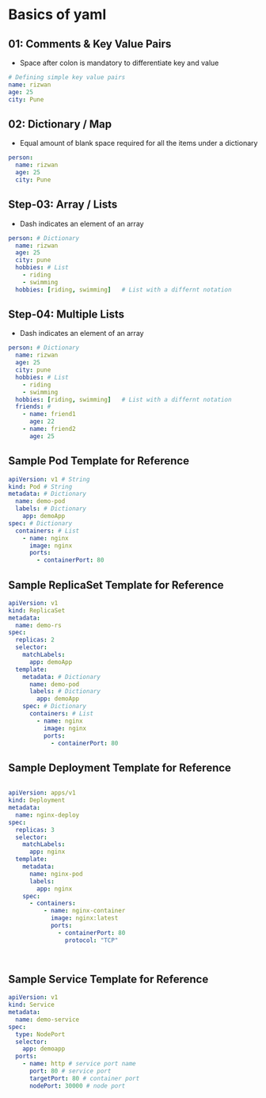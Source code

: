 # Basics of yaml

## 01: Comments & Key Value Pairs
- Space after colon is mandatory to differentiate key and value
```yml
# Defining simple key value pairs
name: rizwan
age: 25
city: Pune
```

## 02: Dictionary / Map
- Equal amount of blank space required for all the items under a dictionary
```yml
person:
  name: rizwan
  age: 25
  city: Pune
```

## Step-03: Array / Lists
- Dash indicates an element of an array
```yml
person: # Dictionary
  name: rizwan
  age: 25
  city: pune
  hobbies: # List  
    - riding
    - swimming
  hobbies: [riding, swimming]   # List with a differnt notation  
```  

## Step-04: Multiple Lists
- Dash indicates an element of an array
```yml
person: # Dictionary
  name: rizwan
  age: 25
  city: pune
  hobbies: # List  
    - riding
    - swimming
  hobbies: [riding, swimming]   # List with a differnt notation  
  friends: # 
    - name: friend1
      age: 22
    - name: friend2
      age: 25            
```  


## Sample Pod Template for Reference

```yml
apiVersion: v1 # String
kind: Pod # String
metadata: # Dictionary
  name: demo-pod
  labels: # Dictionary
    app: demoApp
spec: # Dictionary
  containers: # List
    - name: nginx
      image: nginx
      ports:
        - containerPort: 80
```        

## Sample ReplicaSet Template for Reference

```yml
apiVersion: v1
kind: ReplicaSet
metadata:
  name: demo-rs
spec:
  replicas: 2
  selector:
    matchLabels:
      app: demoApp
  template:
    metadata: # Dictionary
      name: demo-pod
      labels: # Dictionary
        app: demoApp
    spec: # Dictionary
      containers: # List
        - name: nginx
          image: nginx
          ports:
            - containerPort: 80
```            

## Sample Deployment Template for Reference

```yml

apiVersion: apps/v1
kind: Deployment
metadata:
  name: nginx-deploy
spec: 
  replicas: 3
  selector:
    matchLabels:
      app: nginx 
  template:
    metadata:
      name: nginx-pod
      labels:
        app: nginx
    spec:
      - containers:
          - name: nginx-container
            image: nginx:latest
            ports:
              - containerPort: 80
                protocol: "TCP"

   
```            

## Sample Service Template for Reference

```yml
apiVersion: v1
kind: Service
metadata:
  name: demo-service
spec:
  type: NodePort
  selector:
    app: demoapp
  ports:
    - name: http # service port name
      port: 80 # service port
      targetPort: 80 # container port
      nodePort: 30000 # node port
```      
